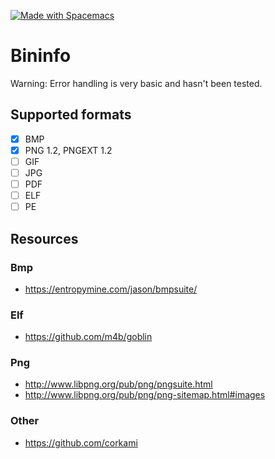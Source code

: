 <a href="http://spacemacs.org"><img src="https://cdn.rawgit.com/syl20bnr/spacemacs/442d025779da2f62fc86c2082703697714db6514/assets/spacemacs-badge.svg" alt="Made with Spacemacs"></a><br>
# Bininfo 
Warning: Error handling is very basic and hasn't been tested.

## Supported formats
- [x] BMP
- [x] PNG 1.2, PNGEXT 1.2
- [ ] GIF
- [ ] JPG
- [ ] PDF
- [ ] ELF
- [ ] PE

## Resources

### Bmp
- https://entropymine.com/jason/bmpsuite/

### Elf
- https://github.com/m4b/goblin

### Png
- http://www.libpng.org/pub/png/pngsuite.html
- http://www.libpng.org/pub/png/png-sitemap.html#images

### Other
- https://github.com/corkami
